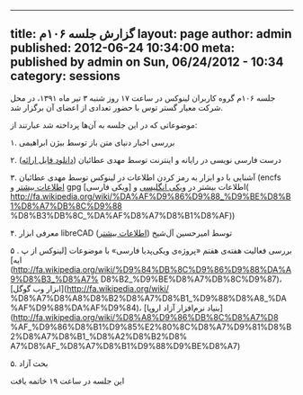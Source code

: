----------
title: گزارش جلسه ۱۰۶م
layout: page
author: admin
published: 2012-06-24 10:34:00
meta: published by admin on Sun, 06/24/2012 - 10:34
category: sessions
----------
جلسه ۱۰۶م گروه کاربران لینوکس در ساعت ۱۷ روز شنبه ۳ تیر ماه ۱۳۹۱، در محل شرکت
معیار گستر توس با حضور تعدادی از اعضای آن برگزار شد.


<!--more-->


موضوعاتی که در این جلسه به آن‌ها پرداخته شد عبارتند از:

۱. بررسی اخبار دنیای متن باز توسط بیژن ابراهیمی

۲. درست فارسی نویسی در رایانه و اینترنت توسط مهدی عطائیان ([دانلود فایل
ارائه](/reports/session-106/persian.pdf))

۳. آشنایی با دو ابزار به رمز کردن اطلاعات در لینوکس توسط مهدی عطائیان (encfs
[اطلاعات بیشتر](http://en.wikipedia.org/wiki/EncFS) و gpg اطلاعات بیشتر در
[ویکی انگلیسی](http://en.wikipedia.org/wiki/GNU_Privacy_Guard) و [ویکی فارسی](
http://fa.wikipedia.org/wiki/%DA%AF%D9%86%D9%88_%D9%BE%D8%B1%D8%A7%DB%8C%D9%88
%D8%B3%DB%8C_%DA%AF%D8%A7%D8%B1%D8%AF))

۴. معرفی ابزار libreCAD توسط امیرحسین آل‌شیخ ([اطلاعات
بیشتر](http://librecad.org/cms/home.html))

۵ . بررسی فعالیت هفته‌ی هفتم «پروژه‌ی ویکی‌پدیا فارسی» با موضوعات [لینوکس از پ
ایه](http://fa.wikipedia.org/wiki/%D9%84%DB%8C%D9%86%D9%88%DA%A9%D8%B3_%D8%A7%
D8%B2_%D9%BE%D8%A7%DB%8C%D9%87)، [ابزار وب گوگل](http://fa.wikipedia.org/wiki/
%D8%A7%D8%A8%D8%B2%D8%A7%D8%B1_%D9%88%D8%A8_%DA%AF%D9%88%DA%AF%D9%84)، [بنیاد
نرم‌افزار آزاد اروپا](http://fa.wikipedia.org/wiki/%D8%A8%D9%86%DB%8C%D8%A7%D8
%AF_%D9%86%D8%B1%D9%85%E2%80%8C%D8%A7%D9%81%D8%B2%D8%A7%D8%B1_%D8%A2%D8%B2%D8%
A7%D8%AF_%D8%A7%D8%B1%D9%88%D9%BE%D8%A7)

۵. بحث آزاد



این جلسه در ساعت ۱۹ خاتمه یافت

